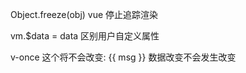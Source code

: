Object.freeze(obj)
vue 停止追踪渲染

vm.$data = data  区别用户自定义属性

v-once  <span v-once>这个将不会改变: {{ msg }}</span>
数据改变不会发生改变